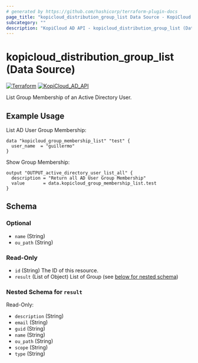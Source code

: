 ```yaml
---
# generated by https://github.com/hashicorp/terraform-plugin-docs
page_title: "kopicloud_distribution_group_list Data Source - KopiCloud AD Provider"
subcategory: ""
description: "KopiCloud AD API - kopicloud_distribution_group_list (Data Source)"
---
```


# kopicloud_distribution_group_list (Data Source)
[![Terraform](https://img.shields.io/badge/terraform-v1.3+-blue.svg)](https://www.terraform.io/downloads.html) 
[![KopiCloud_AD_API](https://img.shields.io/badge/kopiCloud_ad-v1.0+-blueviolet.svg)](https://www.kopicloud-ad-api.com)

List Group Membership of an Active Directory User.

## Example Usage

List AD User Group Membership:

```
data "kopicloud_group_membership_list" "test" {
  user_name  = "guillermo"
}
```

Show Group Membership:

```
output "OUTPUT_active_directory_user_list_all" {
  description = "Return all AD User Group Membership"
  value       = data.kopicloud_group_membership_list.test
}
```

<!-- schema generated by tfplugindocs -->
## Schema

### Optional

- `name` (String)
- `ou_path` (String)

### Read-Only

- `id` (String) The ID of this resource.
- `result` (List of Object) List of Group (see [below for nested schema](#nestedatt--result))

<a id="nestedatt--result"></a>
### Nested Schema for `result`

Read-Only:

- `description` (String)
- `email` (String)
- `guid` (String)
- `name` (String)
- `ou_path` (String)
- `scope` (String)
- `type` (String)
